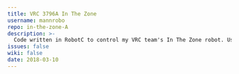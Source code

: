 ```yaml
---
title: VRC 3796A In The Zone
username: mannrobo
repo: in-the-zone-A
description: >-
  Code written in RobotC to control my VRC team's In The Zone robot. Uses a bar lift to raise mobile goals and cones to score points.
issues: false
wiki: false
date: 2018-03-10
---
```

